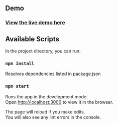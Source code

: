 ## Demo

### [View the live demo here](https://currencies.ritvars.eu/)

## Available Scripts

In the project directory, you can run:

### `npm install`
Resolves dependencies listed in package.json

### `npm start`

Runs the app in the development mode.<br>
Open [http://localhost:3000](http://localhost:3000) to view it in the browser.

The page will reload if you make edits.<br>
You will also see any lint errors in the console.
